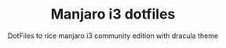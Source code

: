 <h1 style="text-align: center">Manjaro i3 dotfiles</h1>

<p style="text-align: center">DotFiles to rice manjaro i3 community edition with dracula theme</p>


